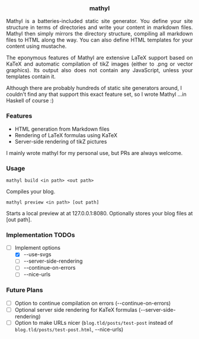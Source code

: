 <h3 align="center">mathyl</h3>

<div style="text-align: justify">
Mathyl is a batteries-included static site generator. You define your site structure in terms of directories and write your content in markdown files. Mathyl then simply mirrors the directory structure, compiling all markdown files to HTML along the way. You can also define HTML templates for your content using mustache.

The eponymous features of Mathyl are extensive LaTeX support based on KaTeX and automatic compilation of tikZ images (either to .png or vector graphics). Its output also does not contain any JavaScript, unless your templates contain it.
</div>

Although there are probably hundreds of static site generators around, I couldn't find any that support this exact feature set, so I wrote Mathyl ...in Haskell of course :)

### Features
- HTML generation from Markdown files 
- Rendering of LaTeX formulas using KaTeX
- Server-side rendering of tikZ pictures 

I mainly wrote mathyl for my personal use, but PRs are always welcome.

### Usage

```
mathyl build <in path> <out path>
```
Compiles your blog.

```
mathyl preview <in path> [out path]
```
Starts a local preview at at 127.0.0.1:8080. Optionally stores your blog files at [out path]. 

### Implementation TODOs

* [ ] Implement options 
    - [x] --use-svgs
    - [ ] --server-side-rendering
    - [ ] --continue-on-errors
    - [ ] --nice-urls

### Future Plans
* [ ] Option to continue compilation on errors (--continue-on-errors)
* [ ] Optional server side rendering for KaTeX formulas (--server-side-rendering)
* [ ] Option to make URLs nicer (`blog.tld/posts/test-post` instead of `blog.tld/posts/test-post.html`, --nice-urls)
